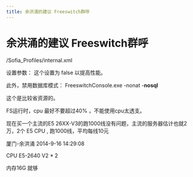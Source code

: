 ```yaml
---
title: 余洪涌的建议 Freeswitch群呼
---
```


# 余洪涌的建议 Freeswitch群呼

/Sofia_Profiles/internal.xml

设置参数： <param name="manage-presence" value="**false**"/> 这个设置为 false
以提高性能。

此外，禁用数据库模式： FreeswitchConsole.exe -nonat -**nosql**

这个是比较省资源的。

FS运行时，cpu 最好不要超过40% ，不能使用cpu太透支。

现在买一个主流的E5 26XX-V3的跑1000线没有问题，主流的服务器估计也就2万，2个 E5 CPU , 跑1000线，平均每线10元

厦门-余洪涌 2014-9-16 14:29:08

CPU E5-2640 V2 * 2

内存16G 就够